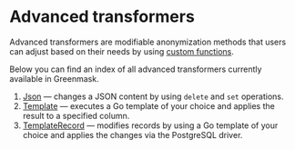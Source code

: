 # Advanced transformers

Advanced transformers are modifiable anonymization methods that users can adjust based on their needs by using [custom functions](custom_functions/index.md).

Below you can find an index of all advanced transformers currently available in Greenmask.

1. [Json](json.md) — changes a JSON content by using `delete` and `set` operations.
1. [Template](template.md) — executes a Go template of your choice and applies the result to a specified column.
1. [TemplateRecord](template_record.md) — modifies records by using a Go template of your choice and applies the changes via the PostgreSQL
driver.
